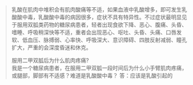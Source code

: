 > 乳酸在肌肉中堆积会有肌肉酸痛等不适，如果血液中乳酸增多，即可发生乳酸酸中毒，乳酸酸中毒的病因很多，症状不具有特异性。不过症状最明显见于服用双胍类药物的糖尿病患者，轻者出现食欲下降、恶心、腹痛、头昏、嗜睡、呼吸稍深快等不适，重者会出现恶心、呕吐、头昏、头痛、口唇发软、低血压、脉搏弱、心率快、呼吸深大、意识障碍、四肢反射减弱、瞳孔扩大，严重的会深度昏迷和休克。
>
> 服用二甲双胍后为什么肌肉疼痛?  
> 我是一个糖尿病患者，在服用二甲双胍一段时间后为什么小手臂肌肉疼痛，或腿部，脚部有不适感？难道是乳酸酸中毒？ 
> 答：应该是乳酸引起的
